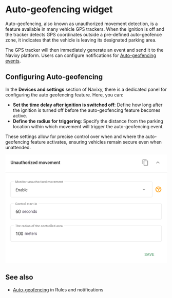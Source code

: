 # Auto-geofencing widget

Auto-geofencing, also known as unauthorized movement detection, is a feature available in many vehicle GPS trackers. When the ignition is off and the tracker detects GPS coordinates outside a pre-defined auto-geofence zone, it indicates that the vehicle is leaving its designated parking area.

The GPS tracker will then immediately generate an event and send it to the Navixy platform. Users can configure notifications for [Auto-geofencing events](https://squaregps.atlassian.net/wiki/spaces/USERDOCSOLD/pages/2909012515/Auto-geofencing+widget).

## Configuring Auto-geofencing

In the **Devices and settings** section of Navixy, there is a dedicated panel for configuring the auto geofencing feature. Here, you can:

* **Set the time delay after ignition is switched off**: Define how long after the ignition is turned off before the auto-geofencing feature becomes active.
* **Define the radius for triggering**: Specify the distance from the parking location within which movement will trigger the auto-geofencing event.

These settings allow for precise control over when and where the auto-geofencing feature activates, ensuring vehicles remain secure even when unattended.

![image-20241118-024806.png](../attachments/image-20241118-024806.png)

## See also

* [Auto-geofencing](https://squaregps.atlassian.net/wiki/spaces/USERDOCSOLD/pages/2909012515/Auto-geofencing+widget) in Rules and notifications
